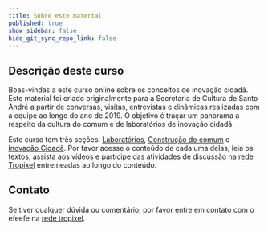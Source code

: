 ```yaml
---
title: Sobre este material
published: true
show_sidebar: false
hide_git_sync_repo_link: false
---
```


## Descrição deste curso

Boas-vindas a este curso online sobre os conceitos de inovação cidadã. Este material foi criado originalmente para a Secretaria de Cultura de Santo André a partir de conversas, visitas, entrevistas e dinâmicas realizadas com a equipe ao longo do ano de 2019. O objetivo é traçar um panorama a respeito da cultura do comum e de laboratórios de inovação cidadã.

Este curso tem três seções: [Laboratórios](https://cursos.tropixel.org/ic-conceitos/home/laboratorios), [Construção do comum](https://cursos.tropixel.org/ic-conceitos/home/construcao-do-comum) e [Inovação Cidadã](https://cursos.tropixel.org/ic-conceitos/home/inovacao-cidada). Por favor acesse o conteúdo de cada uma delas, leia os textos, assista aos vídeos e participe das atividades de discussão na [rede Tropixel](https://rede.tropixel.org) entremeadas ao longo do conteúdo.


## Contato

Se tiver qualquer dúvida ou comentário, por favor entre em contato com o efeefe na [rede tropixel](https://rede.tropixel.org/u/efeefe/).

